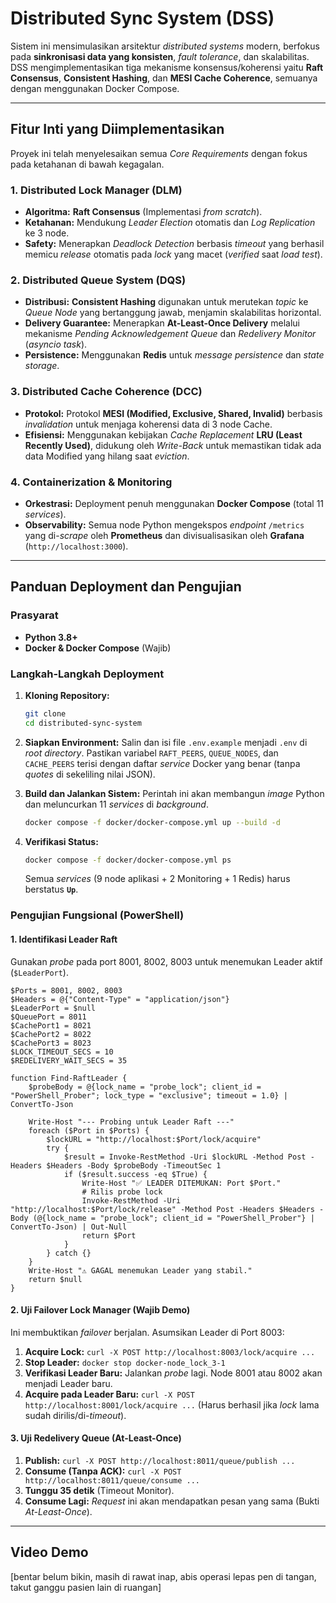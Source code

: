 # Distributed Sync System (DSS)

Sistem ini mensimulasikan arsitektur *distributed systems* modern, berfokus pada **sinkronisasi data yang konsisten**, *fault tolerance*, dan skalabilitas. DSS mengimplementasikan tiga mekanisme konsensus/koherensi yaitu **Raft Consensus**, **Consistent Hashing**, dan **MESI Cache Coherence**, semuanya dengan menggunakan Docker Compose.

[](https://opensource.org/licenses/MIT) [](https://www.python.org/) [](https://www.docker.com/)

-----

## Fitur Inti yang Diimplementasikan

Proyek ini telah menyelesaikan semua *Core Requirements* dengan fokus pada ketahanan di bawah kegagalan.

### 1. Distributed Lock Manager (DLM)

  * **Algoritma:** **Raft Consensus** (Implementasi *from scratch*).
  * **Ketahanan:** Mendukung *Leader Election* otomatis dan *Log Replication* ke 3 node.
  * **Safety:** Menerapkan *Deadlock Detection* berbasis *timeout* yang berhasil memicu *release* otomatis pada *lock* yang macet (*verified* saat *load test*).

### 2. Distributed Queue System (DQS)

  * **Distribusi:** **Consistent Hashing** digunakan untuk merutekan *topic* ke *Queue Node* yang bertanggung jawab, menjamin skalabilitas horizontal.
  * **Delivery Guarantee:** Menerapkan **At-Least-Once Delivery** melalui mekanisme *Pending Acknowledgement Queue* dan *Redelivery Monitor* (*asyncio task*).
  * **Persistence:** Menggunakan **Redis** untuk *message persistence* dan *state storage*.

### 3. Distributed Cache Coherence (DCC)

  * **Protokol:** Protokol **MESI (Modified, Exclusive, Shared, Invalid)** berbasis *invalidation* untuk menjaga koherensi data di 3 node Cache.
  * **Efisiensi:** Menggunakan kebijakan *Cache Replacement* **LRU (Least Recently Used)**, didukung oleh *Write-Back* untuk memastikan tidak ada data Modified yang hilang saat *eviction*.

### 4. Containerization & Monitoring

  * **Orkestrasi:** Deployment penuh menggunakan **Docker Compose** (total 11 *services*).
  * **Observability:** Semua node Python mengekspos *endpoint* `/metrics` yang di-*scrape* oleh **Prometheus** dan divisualisasikan oleh **Grafana** (`http://localhost:3000`).

-----

## Panduan Deployment dan Pengujian

### Prasyarat

  * **Python 3.8+**
  * **Docker & Docker Compose** (Wajib)

### Langkah-Langkah Deployment

1.  **Kloning Repository:**

    ```bash
    git clone 
    cd distributed-sync-system
    ```

2.  **Siapkan Environment:**
    Salin dan isi file `.env.example` menjadi `.env` di *root directory*. Pastikan variabel `RAFT_PEERS`, `QUEUE_NODES`, dan `CACHE_PEERS` terisi dengan daftar *service* Docker yang benar (tanpa *quotes* di sekeliling nilai JSON).

3.  **Build dan Jalankan Sistem:**
    Perintah ini akan membangun *image* Python dan meluncurkan 11 *services* di *background*.

    ```bash
    docker compose -f docker/docker-compose.yml up --build -d
    ```

4.  **Verifikasi Status:**

    ```bash
    docker compose -f docker/docker-compose.yml ps
    ```

    Semua *services* (9 node aplikasi + 2 Monitoring + 1 Redis) harus berstatus **`Up`**.

### Pengujian Fungsional (PowerShell)

#### 1\. Identifikasi Leader Raft

Gunakan *probe* pada port 8001, 8002, 8003 untuk menemukan Leader aktif (`$LeaderPort`).

    $Ports = 8001, 8002, 8003
    $Headers = @{"Content-Type" = "application/json"}
    $LeaderPort = $null 
    $QueuePort = 8011
    $CachePort1 = 8021
    $CachePort2 = 8022
    $CachePort3 = 8023
    $LOCK_TIMEOUT_SECS = 10
    $REDELIVERY_WAIT_SECS = 35 

    function Find-RaftLeader {
        $probeBody = @{lock_name = "probe_lock"; client_id = "PowerShell_Prober"; lock_type = "exclusive"; timeout = 1.0} | ConvertTo-Json
        
        Write-Host "--- Probing untuk Leader Raft ---"
        foreach ($Port in $Ports) {
            $lockURL = "http://localhost:$Port/lock/acquire"
            try {
                $result = Invoke-RestMethod -Uri $lockURL -Method Post -Headers $Headers -Body $probeBody -TimeoutSec 1
                if ($result.success -eq $True) {
                    Write-Host "✅ LEADER DITEMUKAN: Port $Port."
                    # Rilis probe lock
                    Invoke-RestMethod -Uri "http://localhost:$Port/lock/release" -Method Post -Headers $Headers -Body (@{lock_name = "probe_lock"; client_id = "PowerShell_Prober"} | ConvertTo-Json) | Out-Null
                    return $Port
                }
            } catch {}
        }
        Write-Host "⚠️ GAGAL menemukan Leader yang stabil."
        return $null
    }

#### 2\. Uji Failover Lock Manager (Wajib Demo)

Ini membuktikan *failover* berjalan. Asumsikan Leader di Port 8003:

1.  **Acquire Lock:** `curl -X POST http://localhost:8003/lock/acquire ...`
2.  **Stop Leader:** `docker stop docker-node_lock_3-1`
3.  **Verifikasi Leader Baru:** Jalankan *probe* lagi. Node 8001 atau 8002 akan menjadi Leader baru.
4.  **Acquire pada Leader Baru:** `curl -X POST http://localhost:8001/lock/acquire ...` (Harus berhasil jika *lock* lama sudah dirilis/di-*timeout*).

#### 3\. Uji Redelivery Queue (At-Least-Once)

1.  **Publish:** `curl -X POST http://localhost:8011/queue/publish ...`
2.  **Consume (Tanpa ACK):** `curl -X POST http://localhost:8011/queue/consume ...`
3.  **Tunggu 35 detik** (Timeout Monitor).
4.  **Consume Lagi:** *Request* ini akan mendapatkan pesan yang sama (Bukti *At-Least-Once*).

-----

## Video Demo

[bentar belum bikin, masih di rawat inap, abis operasi lepas pen di tangan, takut ganggu pasien lain di ruangan]
